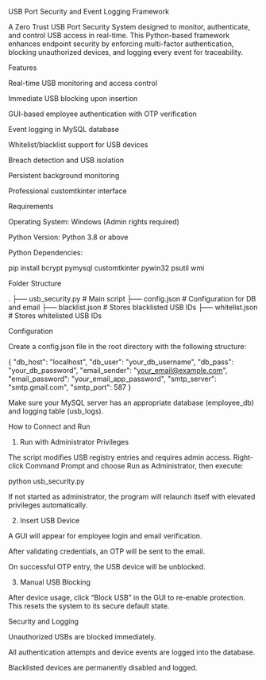 

USB Port Security and Event Logging Framework

A Zero Trust USB Port Security System designed to monitor, authenticate, and control USB access in real-time. This Python-based framework enhances endpoint security by enforcing multi-factor authentication, blocking unauthorized devices, and logging every event for traceability.

Features

Real-time USB monitoring and access control

Immediate USB blocking upon insertion

GUI-based employee authentication with OTP verification

Event logging in MySQL database

Whitelist/blacklist support for USB devices

Breach detection and USB isolation

Persistent background monitoring

Professional customtkinter interface


Requirements

Operating System: Windows (Admin rights required)

Python Version: Python 3.8 or above

Python Dependencies:

pip install bcrypt pymysql customtkinter pywin32 psutil wmi


Folder Structure

.
├── usb_security.py              # Main script
├── config.json                  # Configuration for DB and email
├── blacklist.json               # Stores blacklisted USB IDs
├── whitelist.json               # Stores whitelisted USB IDs

Configuration

Create a config.json file in the root directory with the following structure:

{
  "db_host": "localhost",
  "db_user": "your_db_username",
  "db_pass": "your_db_password",
  "email_sender": "your_email@example.com",
  "email_password": "your_email_app_password",
  "smtp_server": "smtp.gmail.com",
  "smtp_port": 587
}

Make sure your MySQL server has an appropriate database (employee_db) and logging table (usb_logs).

How to Connect and Run

1. Run with Administrator Privileges

The script modifies USB registry entries and requires admin access. Right-click Command Prompt and choose Run as Administrator, then execute:

python usb_security.py

If not started as administrator, the program will relaunch itself with elevated privileges automatically.

2. Insert USB Device

A GUI will appear for employee login and email verification.

After validating credentials, an OTP will be sent to the email.

On successful OTP entry, the USB device will be unblocked.


3. Manual USB Blocking

After device usage, click “Block USB” in the GUI to re-enable protection. This resets the system to its secure default state.

Security and Logging

Unauthorized USBs are blocked immediately.

All authentication attempts and device events are logged into the database.

Blacklisted devices are permanently disabled and logged.



